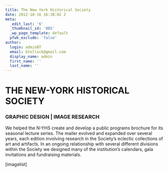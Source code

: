 ```yaml
---
title: The New York Historical Society
date: 2012-10-16 16:38:02 Z
meta:
  _edit_last: '6'
  _thumbnail_id: '885'
  _wp_page_template: default
  pfwk_exclude: 'false'
author:
  login: adminBT
  email: btellock@gmail.com
  display_name: admin
  first_name: ''
  last_name: ''
---
```


<h1>THE NEW-YORK HISTORICAL SOCIETY</h1>
<h3>GRAPHIC DESIGN | IMAGE RESEARCH</h3>
We helped the N-YHS create and develop a public programs brochure for its seasonal lecture series. The mailer evolved and expanded over several years, each edition involving research in the Society’s eclectic collections of art and artifacts. In an ongoing relationship with several different divisions within the Society we designed many of the institution’s calendars, gala invitations and fundraising materials.


[imagelist]
